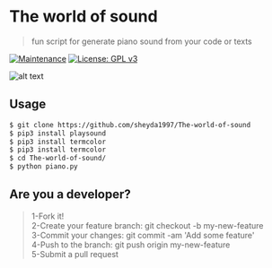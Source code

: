 # The world of sound
> fun script for generate piano sound from your code or texts

[![Maintenance](https://img.shields.io/badge/Maintained%3F-yes-green.svg)](https://GitHub.com/Naereen/StrapDown.js/graphs/commit-activity)
[![License: GPL v3](https://img.shields.io/badge/License-GPLv3-blue.svg)](https://www.gnu.org/licenses/gpl-3.0)

![alt text](https://raw.githubusercontent.com/kiahamedi/The-world-of-sound/master/wallpaper.jpg)


## Usage
```bash
$ git clone https://github.com/sheyda1997/The-world-of-sound
$ pip3 install playsound
$ pip3 install termcolor
$ pip3 install termcolor
$ cd The-world-of-sound/
$ python piano.py
```


## Are you a developer?
> 1-Fork it!</br>
> 2-Create your feature branch: git checkout -b my-new-feature</br>
> 3-Commit your changes: git commit -am 'Add some feature'</br>
> 4-Push to the branch: git push origin my-new-feature</br>
> 5-Submit a pull request</br>
